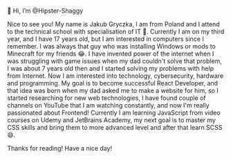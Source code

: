 👋 Hi, I’m @Hipster-Shaggy

Nice to see you! My name is Jakub Gryczka, I am from Poland and I attend to the technical school with specialisation of IT 🏫. Currently I am on my third year, and I have 17 years old, but I am interested in computers since I remember. I was always that guy who was installing Windows or mods to Minecraft for my friends 😂. I have invented power of the internet when I was struggling with game issues when my dad couldn't solve that problem, I was about 7 years old then and I started solving my problems with help from Internet. Now I am interested into technology, cybersecurity, hardware and programming. My goal is to become successful React Developer, and that idea was born when my dad asked me to make a website for him, so I started researching for new web technologies, I have found couple of channels on YouTube that I am watching constantly, and now I'm really passionated about Frontend! Currently I am learning JavaScript from video courses on Udemy and JetBrains Academy, my next goal is to master my CSS skills and bring them to more advanced level and after that learn SCSS 😄.

Thanks for reading! Have a nice day!
